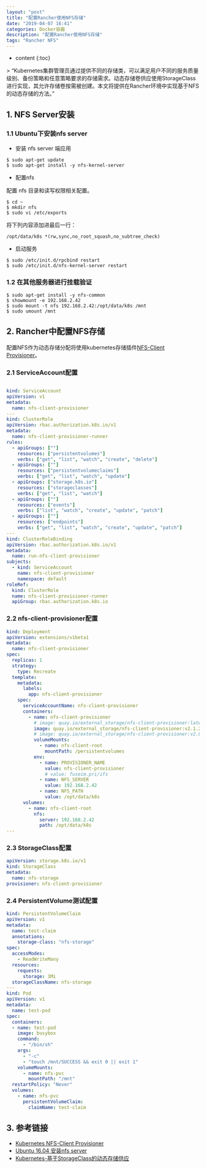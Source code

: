 ```yaml
---
layout: "post"
title: "配置Rancher使用NFS存储"
date: "2019-04-07 16:41"
categories: Docker容器
description: "配置Rancher使用NFS存储"
tags: "Rancher NFS"
---
```

* content
{:toc}
<div class="postImg" style="background-image:url(http://carforeasy.cn/配置Rancher使用NFS存储-2b105fcf.png"></div>
> “Kubernetes集群管理员通过提供不同的存储类，可以满足用户不同的服务质量级别、备份策略和任意策略要求的存储需求。动态存储卷供应使用StorageClass进行实现，其允许存储卷按需被创建。本文将提供在Rancher环境中实现基于NFS的动态存储的方法。”




## 1. NFS Server安装

### 1.1 Ubuntu下安装nfs server
+ 安装 nfs server 端应用

```
$ sudo apt-get update
$ sudo apt-get install -y nfs-kernel-server
```

+ 配置nfs

配置 nfs 目录和读写权限相关配置。

```
$ cd ~
$ mkdir nfs
$ sudo vi /etc/exports
```

将下列内容添加进最后一行：

```
/opt/data/k8s *(rw,sync,no_root_squash,no_subtree_check)
```

+ 启动服务

```
$ sudo /etc/init.d/rpcbind restart
$ sudo /etc/init.d/nfs-kernel-server restart
```

### 1.2 在其他服务器进行挂载验证

```
$ sudo apt-get install -y nfs-common
$ showmount -e 192.168.2.42
$ sudo mount -t nfs 192.168.2.42:/opt/data/k8s /mnt
$ sudo umount /mnt
```


## 2. Rancher中配置NFS存储
配置NFS作为动态存储分配将使用kubernetes存储插件[NFS-Client Provisioner](https://juejin.im/entry/5b4d5e4ee51d45190869549d)。
### 2.1 ServiceAccount配置

```yaml

kind: ServiceAccount
apiVersion: v1
metadata:
  name: nfs-client-provisioner
---
kind: ClusterRole
apiVersion: rbac.authorization.k8s.io/v1
metadata:
  name: nfs-client-provisioner-runner
rules:
  - apiGroups: [""]
    resources: ["persistentvolumes"]
    verbs: ["get", "list", "watch", "create", "delete"]
  - apiGroups: [""]
    resources: ["persistentvolumeclaims"]
    verbs: ["get", "list", "watch", "update"]
  - apiGroups: ["storage.k8s.io"]
    resources: ["storageclasses"]
    verbs: ["get", "list", "watch"]
  - apiGroups: [""]
    resources: ["events"]
    verbs: ["list", "watch", "create", "update", "patch"]
  - apiGroups: [""]
    resources: ["endpoints"]
    verbs: ["get", "list", "watch", "create", "update", "patch"]
---
kind: ClusterRoleBinding
apiVersion: rbac.authorization.k8s.io/v1
metadata:
  name: run-nfs-client-provisioner
subjects:
  - kind: ServiceAccount
    name: nfs-client-provisioner
    namespace: default
roleRef:
  kind: ClusterRole
  name: nfs-client-provisioner-runner
  apiGroup: rbac.authorization.k8s.io
```

### 2.2 nfs-client-provisioner配置

```yaml
kind: Deployment
apiVersion: extensions/v1beta1
metadata:
  name: nfs-client-provisioner
spec:
  replicas: 1
  strategy:
    type: Recreate
  template:
    metadata:
      labels:
        app: nfs-client-provisioner
    spec:
      serviceAccountName: nfs-client-provisioner
      containers:
        - name: nfs-client-provisioner
          # image: quay.io/external_storage/nfs-client-provisioner:latest
          image: quay.io/external_storage/nfs-client-provisioner:v2.1.2-k8s1.11
          # image: quay.io/external_storage/nfs-client-provisioner:v2.0.1
          volumeMounts:
            - name: nfs-client-root
              mountPath: /persistentvolumes
          env:
            - name: PROVISIONER_NAME
              value: nfs-client-provisioner
              # value: fuseim.pri/ifs
            - name: NFS_SERVER
              value: 192.168.2.42
            - name: NFS_PATH
              value: /opt/data/k8s
      volumes:
        - name: nfs-client-root
          nfs:
            server: 192.168.2.42
            path: /opt/data/k8s
---


```

### 2.3 StorageClass配置

```yaml
apiVersion: storage.k8s.io/v1
kind: StorageClass
metadata:
  name: nfs-storage
provisioner: nfs-client-provisioner
```


### 2.4 PersistentVolume测试配置
```yaml
kind: PersistentVolumeClaim
apiVersion: v1
metadata:
  name: test-claim
  annotations:
    storage-class: "nfs-storage"
spec:
  accessModes:
    - ReadWriteMany
  resources:
    requests:
      storage: 1Mi
  storageClassName: nfs-storage
---
kind: Pod
apiVersion: v1
metadata:
  name: test-pod
spec:
  containers:
  - name: test-pod
    image: busybox
    command:
      - "/bin/sh"
    args:
      - "-c"
      - "touch /mnt/SUCCESS && exit 0 || exit 1"
    volumeMounts:
      - name: nfs-pvc
        mountPath: "/mnt"
  restartPolicy: "Never"
  volumes:
    - name: nfs-pvc
      persistentVolumeClaim:
        claimName: test-claim
```




## 3. 参考链接
* [Kubernetes NFS-Client Provisioner](https://github.com/kubernetes-incubator/external-storage/tree/master/nfs-client)
* [Ubuntu 16.04 安装nfs server](https://www.jianshu.com/p/5314f90330a6)
* [Kubernetes-基于StorageClass的动态存储供应](https://juejin.im/entry/5b4d5e4ee51d45190869549d)
